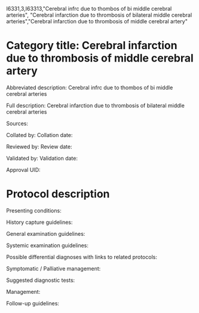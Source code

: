 I6331,3,I63313,"Cerebral infrc due to thombos of bi middle cerebral arteries", "Cerebral infarction due to thrombosis of bilateral middle cerebral arteries","Cerebral infarction due to thrombosis of middle cerebral artery"
# Category title: Cerebral infarction due to thrombosis of middle cerebral artery

Abbreviated description: Cerebral infrc due to thombos of bi middle cerebral arteries

Full description: Cerebral infarction due to thrombosis of bilateral middle cerebral arteries

Sources:

Collated by:
Collation date:

Reviewed by:
Review date:

Validated by:
Validation date:

Approval UID:

# Protocol description

Presenting conditions:

History capture guidelines:

General examination guidelines:

Systemic examination guidelines:

Possible differential diagnoses with links to related protocols:

Symptomatic / Palliative management:

Suggested diagnostic tests:

Management:

Follow-up guidelines:
